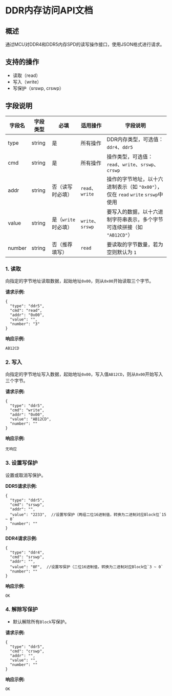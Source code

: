 # DDR内存访问API文档

## 概述
通过MCU对DDR4和DDR5内存SPD的读写操作接口，使用JSON格式进行请求。

## 支持的操作
- 读取（read）
- 写入（write）
- 写保护（srswp, crswp）

## 字段说明

| 字段名  | 字段类型 | 必填   | 适用操作         | 字段说明                                                                 |
|---------|----------|--------|------------------|--------------------------------------------------------------------------|
| type    | string   | 是     | 所有操作         | DDR内存类型，可选值：`ddr4`、`ddr5`                                      |
| cmd     | string   | 是     | 所有操作         | 操作类型，可选值：`read`、`write`、`srswp`、`crswp`                      |
| addr    | string   | 否（读写时必填） | `read`、`write` | 操作的字节地址，以十六进制表示（如 `"0x00"`），仅在 `read`  `write` `srswp`中使用 |
| value   | string   | 是（`write` 时必填） | `write`、`srswp` | 要写入的数据，以十六进制字符串表示，多个字节可连续拼接（如 `"AB12CD"`）       |
| number  | string   | 否（推荐填写）     | `read`           | 要读取的字节数量，若为空则默认为 `1`                                       |

### 1. 读取
向指定的字节地址读取数据，起始地址`0x00`，则从`0x00`开始读取三个字节。

**请求示例:**
```
{
  "type": "ddr5",
  "cmd": "read",
  "addr": "0x00",
  "value": "",
  "number": "3"  
}
```

**响应示例:**
```
AB12CD
```

### 2. 写入
向指定的字节地址写入数据，起始地址`0x00`，写入值`AB12CD`，则从`0x00`开始写入三个字节。

**请求示例:**
```
{
  "type": "ddr5",
  "cmd": "write",
  "addr": "0x00",
  "value": "AB12CD",
  "number": ""
}
```

**响应示例:**
```
无响应
```

### 3. 设置写保护
设置或取消写保护。

**DDR5请求示例:**
```
{
  "type": "ddr5",
  "cmd": "srswp",
  "addr": "",
  "value": "2233",  //设置写保护（两组二位16进制值，转换为二进制对应Block位`15 ~ 0`
  "number": ""
}
```

**DDR4请求示例:**
```
{
  "type": "ddr4",
  "cmd": "srswp",
  "addr": "",
  "value": "0F",  //设置写保护（二位16进制值，转换为二进制对应Block位`3 ~ 0`
  "number": ""
}
```

**响应示例:**
```
OK
```

### 4. 解除写保护

 - 默认解除所有`Block`写保护。

**请求示例:**
```
{
  "type": "ddr5",
  "cmd": "crswp",
  "addr": "",
  "value": "",
  "number": ""
}
```

**响应示例:**
```
OK
```

